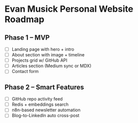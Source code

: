 # Evan Musick Personal Website Roadmap

## Phase 1 – MVP
- [ ] Landing page with hero + intro
- [ ] About section with image + timeline
- [ ] Projects grid w/ GitHub API
- [ ] Articles section (Medium sync or MDX)
- [ ] Contact form

## Phase 2 – Smart Features
- [ ] GitHub repo activity feed
- [ ] Redis + embeddings search
- [ ] n8n-based newsletter automation
- [ ] Blog-to-LinkedIn auto cross-post